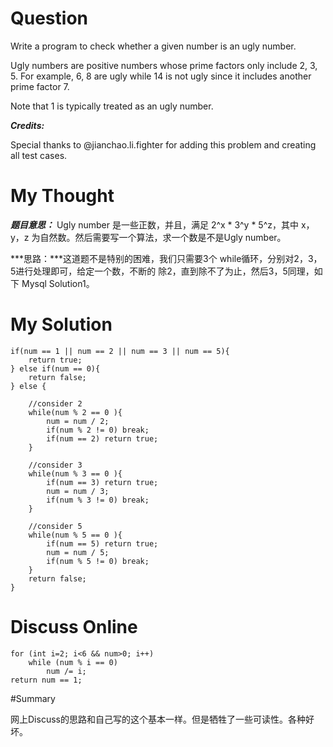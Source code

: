 # Question

Write a program to check whether a given number is an ugly number.

Ugly numbers are positive numbers whose prime factors only include 2, 3, 5. For example, 6, 8 are ugly while 14 is not ugly since it includes another prime factor 7.

Note that 1 is typically treated as an ugly number.

***Credits:***

Special thanks to @jianchao.li.fighter for adding this problem and creating all test cases.

# My Thought

***题目意思：*** Ugly number 是一些正数，并且，满足 2^x * 3^y * 5^z，其中 x，y，z 为自然数。然后需要写一个算法，求一个数是不是Ugly number。

***思路：***这道题不是特别的困难，我们只需要3个 while循环，分别对2，3，5进行处理即可，给定一个数，不断的 除2，直到除不了为止，然后3，5同理，如下 Mysql Solution1。 


# My Solution

```
if(num == 1 || num == 2 || num == 3 || num == 5){
	return true;
} else if(num == 0){
	return false;
} else {

	//consider 2
    while(num % 2 == 0 ){
    	num = num / 2;
        if(num % 2 != 0) break;
        if(num == 2) return true;
    }
    
    //consider 3
    while(num % 3 == 0 ){
    	if(num == 3) return true;
       	num = num / 3;
        if(num % 3 != 0) break;
    }
    
    //consider 5
    while(num % 5 == 0 ){
    	if(num == 5) return true;
        num = num / 5;
        if(num % 5 != 0) break;
    }
    return false;
}
```

# Discuss Online

```
for (int i=2; i<6 && num>0; i++)
    while (num % i == 0)
        num /= i;
return num == 1;
```

#Summary

网上Discuss的思路和自己写的这个基本一样。但是牺牲了一些可读性。各种好坏。


